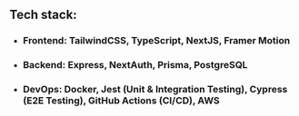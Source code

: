  ## Tech stack:
 - ### Frontend: TailwindCSS, TypeScript, NextJS, Framer Motion 
 - ### Backend: Express, NextAuth, Prisma, PostgreSQL
 - ### DevOps: Docker, Jest (Unit & Integration Testing), Cypress (E2E Testing), GitHub Actions (CI/CD), AWS
